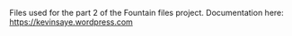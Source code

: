 Files used for the part 2 of the Fountain files project.  Documentation here: https://kevinsaye.wordpress.com
